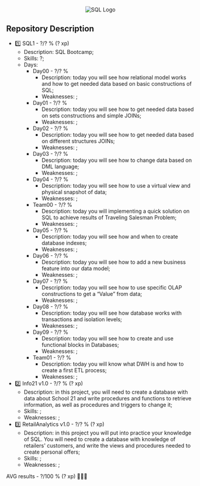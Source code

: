#

<!-- SQL Logo -->
<p align="center">
    <img src="https://www.tshirtgeek.com.br/wp-content/uploads/2021/09/com037-scaled.jpg" alt="SQL Logo" />
</p>

## Repository Description



* 1️⃣ SQL1  - ?/? % (? xp)
  * Description: SQL Bootcamp;
  * Skills: ?;
  * Days:
    * Day00 - ?/? %
      * Description: today you will see how relational model works and how to get needed data based on basic constructions of SQL;
      * Weaknesses: ;
    * Day01 - ?/? %
      * Description: today you will see how to get needed data based on sets constructions and simple JOINs;
      * Weaknesses: ;
    * Day02 - ?/? %
      * Description: today you will see how to get needed data based on different structures JOINs;
      * Weaknesses: ;
    * Day03 - ?/? %
      * Description: today you will see how to change data based on DML language;
      * Weaknesses: ;
    * Day04 - ?/? %
      * Description: today you will see how to use a virtual view and physical snapshot of data;
      * Weaknesses: ;
    * Team00 - ?/? %
      * Description: today you will implementing a quick solution on SQL to achieve results of Traveling Salesman Problem;
      * Weaknesses: ;
    * Day05 - ?/? %
      * Description: today you will see how and when to create database indexes;
      * Weaknesses: ;
    * Day06 - ?/? %
      * Description: today you will see how to add a new business feature into our data model;
      * Weaknesses: ;
    * Day07 - ?/? %
      * Description: today you will see how to use specific OLAP constructions to get a “Value” from data;
      * Weaknesses: ;
    * Day08 - ?/? %
      * Description: today you will see how database works with transactions and isolation levels;
      * Weaknesses: ;
    * Day09 - ?/? %
      * Description: today you will see how to create and use functional blocks in Databases;
      * Weaknesses: ;
    * Team01 - ?/? %
      * Description: today you will know what DWH is and how to create a first ETL process;
      * Weaknesses: ;
* 2️⃣ Info21 v1.0 - ?/? % (? xp)
  * Description: in this project, you will need to create a database with data about School 21 and write procedures and functions to retrieve information, as well as procedures and triggers to change it;
  * Skills: ;
  * Weaknesses: ;
* 3️⃣ RetailAnalytics v1.0 - ?/? % (? xp)
  * Description: in this project you will put into practice your knowledge of SQL. You will need to create a database with knowledge of retailers' customers, and write the views and procedures needed to create personal offers;
  * Skills: ;
  * Weaknesses: ;

AVG results - ?/100 % (? xp) 🥇🥈🥉
